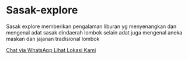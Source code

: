 # Sasak-explore
Sasak explore memberikan pengalaman liburan yg menyenangkan dan mengenal adat sasak dindaerah lombok 
selain adat juga mengenal aneka maskan dan jajanan tradisional lombok
<!-- Tombol WhatsApp Baru -->
<a href="https://wa.me/6282144514996" target="_blank" rel="noopener noreferrer">
  Chat via WhatsApp
</a>
<!-- Link Lokasi Google Maps Baru --><a href="https://maps.app.goo.gl/GS8eLZAr6nPBTF9s5" target="_blank" rel="noopener noreferrer">
  Lihat Lokasi Kami
</a>
